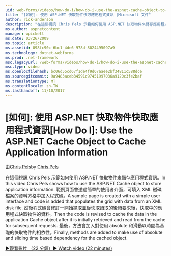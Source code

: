 ```yaml
---
uid: web-forms/videos/how-do-i/how-do-i-use-the-aspnet-cache-object-to-cache-application-information
title: "[如何]: 使用 ASP.NET 快取物件快取應用程式資訊 |Microsoft 文件"
author: rick-anderson
description: "在這個視訊 Chris Pels 示範如何使用 ASP.NET 快取物件來儲存應用程式資訊。 範例頁面會透過簡單的使用者介面..."
ms.author: aspnetcontent
manager: wpickett
ms.date: 03/26/2009
ms.topic: article
ms.assetid: 098fc90c-6bc1-4de6-978d-8024495097a9
ms.technology: dotnet-webforms
ms.prod: .net-framework
msc.legacyurl: /web-forms/videos/how-do-i/how-do-i-use-the-aspnet-cache-object-to-cache-application-information
msc.type: video
ms.openlocfilehash: bc06d55cd67f1de4f9d67aaee2bf34811c588dce
ms.sourcegitcommit: 9a9483aceb34591c97451997036a9120c3fe2baf
ms.translationtype: MT
ms.contentlocale: zh-TW
ms.lasthandoff: 11/10/2017
---
```

<a name="how-do-i-use-the-aspnet-cache-object-to-cache-application-information"></a><span data-ttu-id="af7bd-104">[如何]: 使用 ASP.NET 快取物件快取應用程式資訊</span><span class="sxs-lookup"><span data-stu-id="af7bd-104">[How Do I]: Use the ASP.NET Cache Object to Cache Application Information</span></span>
====================
<span data-ttu-id="af7bd-105">由[Chris Pels](https://twitter.com/chrispels)</span><span class="sxs-lookup"><span data-stu-id="af7bd-105">by [Chris Pels](https://twitter.com/chrispels)</span></span>

<span data-ttu-id="af7bd-106">在這個視訊 Chris Pels 示範如何使用 ASP.NET 快取物件來儲存應用程式資訊。</span><span class="sxs-lookup"><span data-stu-id="af7bd-106">In this video Chris Pels shows how to use the ASP.NET Cache object to store application information.</span></span> <span data-ttu-id="af7bd-107">範例頁面會透過簡單的使用者介面，可填入 XML 磁碟檔案的資料方格中加入程式碼。</span><span class="sxs-lookup"><span data-stu-id="af7bd-107">A sample page is created with a simple user interface and code is added that populates the grid with data from an XML disk file.</span></span> <span data-ttu-id="af7bd-108">然後程式碼會修訂一開始擷取並從快取讀取的後續要求後，快取中的應用程式快取物件的資料。</span><span class="sxs-lookup"><span data-stu-id="af7bd-108">Then the code is revised to cache the data in the application Cache object after it is initially retrieved and read from the cache for subsequent requests.</span></span> <span data-ttu-id="af7bd-109">最後，方法會加入對使用 absolute 和滑動以時間為基礎的快取物件的相依性。</span><span class="sxs-lookup"><span data-stu-id="af7bd-109">Finally, methods are added to make use of absolute and sliding time based dependency for the cached object.</span></span>

[<span data-ttu-id="af7bd-110">&#9654;觀看影片 （22 分鐘）</span><span class="sxs-lookup"><span data-stu-id="af7bd-110">&#9654; Watch video (22 minutes)</span></span>](https://channel9.msdn.com/Blogs/ASP-NET-Site-Videos/how-do-i-use-the-aspnet-cache-object-to-cache-application-information)
